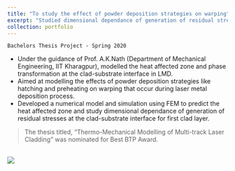 ```yaml
---
title: "To study the effect of powder deposition strategies on warping"
excerpt: "Studied dimensional dependance of generation of residual stresses at the clad-substrate interface for first clad layer"
collection: portfolio
---
```


`Bachelors Thesis Project - Spring 2020`

* Under the guidance of Prof. A.K.Nath (Department of Mechanical Engineering, IIT Kharagpur), modelled the heat affected zone and phase transformation at the clad-substrate interface in LMD.
* Aimed at modelling the effects of powder deposition strategies like hatching and preheating on warping that occur during laser metal deposition process.
* Developed a numerical model and simulation using FEM to predict the heat affected zone and study dimensional dependance of generation of residual stresses at the clad-substrate interface for first clad layer​.
> The thesis titled, “Thermo-Mechanical Modelling of Multi-track Laser Cladding” was nominated for Best BTP Award.

<br/><img src='/images/500x300.png'>